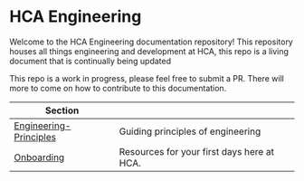 # HCA Engineering
Welcome to the HCA Engineering documentation repository! This repository houses all things engineering and development at HCA, this repo is a living document that is continually being updated  


This repo is a work in progress, please feel free to submit a PR. There will more to come on how to contribute to this documentation.
<!-- TOC Start -->
| Section |  |
|--|--|
|[Engineering-Principles](/engineering-principles/README.md)|Guiding principles of engineering|
|[Onboarding](/onboarding/README.md)|Resources for your first days here at HCA.|
<!-- TOC End-->
